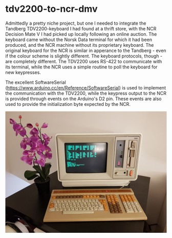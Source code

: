 # tdv2200-to-ncr-dmv
Admittedly a pretty niche project, but one I needed to integrate the Tandberg TDV2200-keyboard I had found at a thrift store, with the NCR Decision Mate V I had picked up locally following an online auction. The keyboard came without the Norsk Data terminal for which it had been produced, and the NCR machine without its proprietary keyboard. The original keyboard for the NCR is similar in apperance to the Tandberg - even if the colour scheme is slightly different. The keyboard protocols, though - are completely different. The TDV2200 uses RS-422 to communicate with its terminal, while the NCR uses a simple routine to poll the keyboard for new keypresses. 

The excellent SoftwareSerial (https://www.arduino.cc/en/Reference/SoftwareSerial) is used to implement the communication with the TDV2200, while the keypress output to the NCR is provided through events on the Arduino's D2 pin. These events are also used to provide the initialization byte expected by the NCR. 

![NCR Decision Mate V running with the Tandberg keyboard](https://github.com/jankwik/tdv2200-to-ncr-dmv/blob/main/NCR%20DMV.jpg?raw=true)
